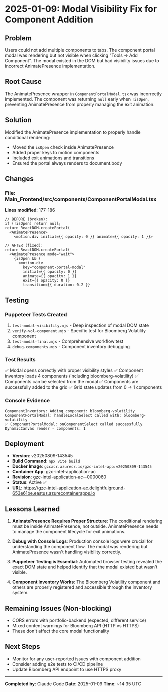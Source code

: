 # 2025-01-09: Modal Visibility Fix for Component Addition

## Problem
Users could not add multiple components to tabs. The component portal modal was rendering but not visible when clicking "Tools → Add Component". The modal existed in the DOM but had visibility issues due to incorrect AnimatePresence implementation.

## Root Cause
The AnimatePresence wrapper in `ComponentPortalModal.tsx` was incorrectly implemented. The component was returning `null` early when `!isOpen`, preventing AnimatePresence from properly managing the exit animation.

## Solution
Modified the AnimatePresence implementation to properly handle conditional rendering:
- Moved the `isOpen` check inside AnimatePresence
- Added proper keys to motion components
- Included exit animations and transitions
- Ensured the portal always renders to document.body

## Changes

### File: Main_Frontend/src/components/ComponentPortalModal.tsx
**Lines modified**: 177-186
```tsx
// BEFORE (broken):
if (!isOpen) return null;
return ReactDOM.createPortal(
  <AnimatePresence>
    <motion.div initial={{ opacity: 0 }} animate={{ opacity: 1 }}>

// AFTER (fixed):
return ReactDOM.createPortal(
  <AnimatePresence mode="wait">
    {isOpen && (
      <motion.div
        key="component-portal-modal"
        initial={{ opacity: 0 }}
        animate={{ opacity: 1 }}
        exit={{ opacity: 0 }}
        transition={{ duration: 0.2 }}
```

## Testing

### Puppeteer Tests Created
1. `test-modal-visibility.mjs` - Deep inspection of modal DOM state
2. `verify-vol-component.mjs` - Specific test for Bloomberg Volatility component
3. `test-modal-final.mjs` - Comprehensive workflow test
4. `debug-components.mjs` - Component inventory debugging

### Test Results
✅ Modal opens correctly with proper visibility styles
✅ Component inventory loads 4 components (including bloomberg-volatility)
✅ Components can be selected from the modal
✅ Components are successfully added to the grid
✅ Grid state updates from 0 → 1 components

### Console Evidence
```
ComponentInventory: Adding component: bloomberg-volatility
ComponentPortalModal: handleLocalSelect called with: bloomberg-volatility
✅ ComponentPortalModal: onComponentSelect called successfully
DynamicCanvas render - components: 1
```

## Deployment
- **Version**: v20250809-143545
- **Build Command**: `npx vite build`
- **Docker Image**: `gzcacr.azurecr.io/gzc-intel-app:v20250809-143545`
- **Container App**: gzc-intel-application-ac
- **Revision**: gzc-intel-application-ac--0000060
- **Status**: Active ✅
- **URL**: https://gzc-intel-application-ac.delightfulground-653e61be.eastus.azurecontainerapps.io

## Lessons Learned

1. **AnimatePresence Requires Proper Structure**: The conditional rendering must be inside AnimatePresence, not outside. AnimatePresence needs to manage the component lifecycle for exit animations.

2. **Debug with Console Logs**: Production console logs were crucial for understanding the component flow. The modal was rendering but AnimatePresence wasn't handling visibility correctly.

3. **Puppeteer Testing is Essential**: Automated browser testing revealed the exact DOM state and helped identify that the modal existed but wasn't visible.

4. **Component Inventory Works**: The Bloomberg Volatility component and others are properly registered and accessible through the inventory system.

## Remaining Issues (Non-blocking)
- CORS errors with portfolio-backend (expected, different service)
- Mixed content warnings for Bloomberg API (HTTP vs HTTPS)
- These don't affect the core modal functionality

## Next Steps
- Monitor for any user-reported issues with component addition
- Consider adding e2e tests to CI/CD pipeline
- Update Bloomberg API endpoint to use HTTPS proxy

---
**Completed by**: Claude Code
**Date**: 2025-01-09
**Time**: ~14:35 UTC